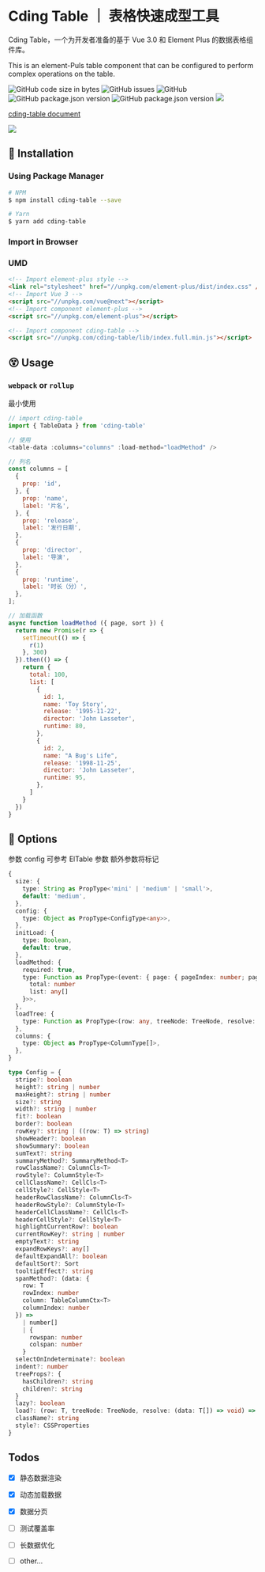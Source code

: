 # Cding Table ｜ 表格快速成型工具

Cding Table，一个为开发者准备的基于 Vue 3.0 和 Element Plus 的数据表格组件库。

This is an element-Puls table component that can be configured to perform complex operations on the table.

<p>
    <img alt="GitHub code size in bytes" src="https://img.shields.io/github/languages/code-size/notbucai/cding-table">
    <img alt="GitHub issues" src="https://img.shields.io/github/issues/notbucai/cding-table">
    <img alt="GitHub" src="https://img.shields.io/github/license/notbucai/cding-table">
    <img alt="GitHub package.json version" src="https://img.shields.io/github/package-json/v/notbucai/cding-table">
    <img alt="GitHub package.json version" src="https://badgen.net/circleci/github/notbucai/cding-table">
    <a href="https://codecov.io/gh/notbucai/cding-table">
      <img src="https://codecov.io/gh/notbucai/cding-table/branch/main/graph/badge.svg?token=CIOEV3QL1G"/>
    </a>
</p>

[cding-table document](https://cding-table.notbucai.com/)
<!-- ![./website/assets/images/home-pic.png](./website/assets/images/home-pic.png) -->
<img src="./website/assets/images/home-pic.png" style="max-width: 680px;"/>

## 🤪 Installation

### Using Package Manager 
```bash
# NPM
$ npm install cding-table --save

# Yarn
$ yarn add cding-table
```
### Import in Browser
### UMD
```html
<!-- Import element-plus style -->
<link rel="stylesheet" href="//unpkg.com/element-plus/dist/index.css" />
<!-- Import Vue 3 -->
<script src="//unpkg.com/vue@next"></script>
<!-- Import component element-plus -->
<script src="//unpkg.com/element-plus"></script>

<!-- Import component cding-table -->
<script src="//unpkg.com/cding-table/lib/index.full.min.js"></script>
```

## 😵 Usage
### `webpack` or `rollup`

最小使用
```javascript
// import cding-table
import { TableData } from 'cding-table'

// 使用
<table-data :columns="columns" :load-method="loadMethod" />

// 列名
const columns = [
  {
    prop: 'id',
  }, {
    prop: 'name',
    label: '片名',
  }, {
    prop: 'release',
    label: '发行日期',
  },
  {
    prop: 'director',
    label: '导演',
  },
  {
    prop: 'runtime',
    label: '时长（分）',
  },
];

// 加载函数
async function loadMethod ({ page, sort }) {
  return new Promise(r => {
    setTimeout(() => {
      r(1)
    }, 300)
  }).then(() => {
    return {
      total: 100,
      list: [
        {
          id: 1,
          name: 'Toy Story',
          release: '1995-11-22',
          director: 'John Lasseter',
          runtime: 80,
        },
        {
          id: 2,
          name: "A Bug's Life",
          release: '1998-11-25',
          director: 'John Lasseter',
          runtime: 95,
        },
      ]
    }
  })
}
```

## 🌚 Options
参数 config 可参考 ElTable 参数 额外参数将标记

```ts
{
  size: {
    type: String as PropType<'mini' | 'medium' | 'small'>,
    default: 'medium',
  },
  config: {
    type: Object as PropType<ConfigType<any>>,
  },
  initLoad: {
    type: Boolean,
    default: true,
  },
  loadMethod: {
    required: true,
    type: Function as PropType<(event: { page: { pageIndex: number; pageSize: number; }; sort?: { [key: string]: any; }; }) => Promise<{
      total: number
      list: any[]
    }>>,
  },
  loadTree: {
    type: Function as PropType<(row: any, treeNode: TreeNode, resolve: (data: any[]) => void) => void>,
  },
  columns: {
    type: Object as PropType<ColumnType[]>,
  },
}

type Config = {
  stripe?: boolean
  height?: string | number
  maxHeight?: string | number
  size?: string
  width?: string | number
  fit?: boolean
  border?: boolean
  rowKey?: string | ((row: T) => string)
  showHeader?: boolean
  showSummary?: boolean
  sumText?: string
  summaryMethod?: SummaryMethod<T>
  rowClassName?: ColumnCls<T>
  rowStyle?: ColumnStyle<T>
  cellClassName?: CellCls<T>
  cellStyle?: CellStyle<T>
  headerRowClassName?: ColumnCls<T>
  headerRowStyle?: ColumnStyle<T>
  headerCellClassName?: CellCls<T>
  headerCellStyle?: CellStyle<T>
  highlightCurrentRow?: boolean
  currentRowKey?: string | number
  emptyText?: string
  expandRowKeys?: any[]
  defaultExpandAll?: boolean
  defaultSort?: Sort
  tooltipEffect?: string
  spanMethod?: (data: {
    row: T
    rowIndex: number
    column: TableColumnCtx<T>
    columnIndex: number
  }) =>
    | number[]
    | {
      rowspan: number
      colspan: number
    }
  selectOnIndeterminate?: boolean
  indent?: number
  treeProps?: {
    hasChildren?: string
    children?: string
  }
  lazy?: boolean
  load?: (row: T, treeNode: TreeNode, resolve: (data: T[]) => void) => void
  className?: string
  style?: CSSProperties
}
```

## Todos

+ [x] 静态数据渲染  

+ [x] 动态加载数据  

+ [x] 数据分页

+ [ ] 测试覆盖率

+ [ ] 长数据优化

+ [ ] other...